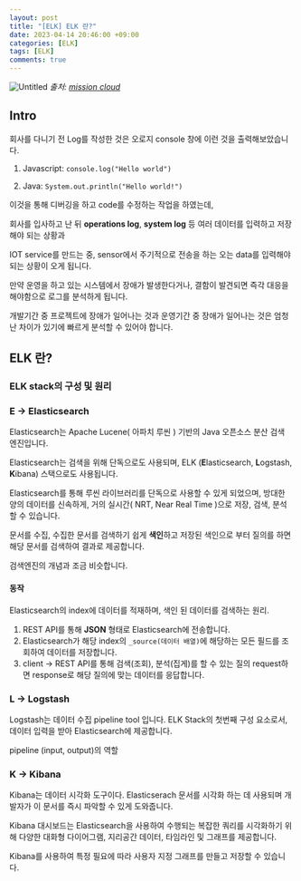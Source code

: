 ```yaml
---
layout: post
title: "[ELK] ELK 란?"
date: 2023-04-14 20:46:00 +09:00
categories: [ELK]
tags: [ELK]
comments: true
---
```

![Untitled](https://assets-global.website-files.com/5e0fd4aa98f2dc47fcd00bb7/5e14d9029a07bd0ec2ed1c1e_Will-Migrating-to-the-Cloud-Save-Money-5.png)
_출처: [mission cloud](https://www.missioncloud.com/blog/what-is-elk-stack)_

## Intro

회사를 다니기 전 Log를 작성한 것은 오로지 console 창에 이런 것을 출력해보았습니다.

1. Javascript: `console.log("Hello world")`

2. Java: `System.out.println("Hello world!")`
  
이것을 통해 디버깅을 하고 code를 수정하는 작업을 하였는데, 

회사를 입사하고 난 뒤 **operations log**, **system log** 등 여러 데이터를 입력하고 저장해야 되는 상황과

IOT service를 만드는 중, sensor에서 주기적으로 전송을 하는 오는 data를 입력해야되는 상황이 오게 됩니다.

만약 운영을 하고 있는 시스템에서 장애가 발생한다거나, 결함이 발견되면 즉각 대응을 해야함으로 로그를 분석하게 됩니다.

개발기간 중 프로젝트에 장애가 일어나는 것과 운영기간 중 장애가 일어나는 것은 엄청난 차이가 있기에 빠르게 분석할 수 있어야 합니다.

## ELK 란?

### ELK stack의 구성 및 원리


### E → Elasticsearch

Elasticsearch는 Apache Lucene( 아파치 루씬 ) 기반의 Java 오픈소스 분산 검색 엔진입니다.

Elasticsearch는 검색을 위해 단독으로도 사용되며, ELK (**E**lasticsearch, **L**ogstash, **K**ibana) 스택으로도 사용됩니다.

Elasticsearch를 통해 루씬 라이브러리를 단독으로 사용할 수 있게 되었으며, 방대한 양의 데이터를 신속하게, 거의 실시간( NRT, Near Real Time )으로 저장, 검색, 분석할 수 있습니다.

문서를 수집, 수집한 문서를 검색하기 쉽게 **색인**하고 저장된 색인으로 부터 질의를 하면 해당 문서를 검색하여 결과로 제공합니다.

검색엔진의 개념과 조금 비슷합니다.

#### 동작

Elasticsearch의 index에 데이터를 적재하며, 색인 된 데이터를 검색하는 원리.

1. REST API를 통해 **JSON** 형태로 Elasticsearch에 전송합니다.
2. Elasticsearch가 해당 index의 `_source(데이터 배열)`에 해당하는 모든 필드를 조회하여 데이터를 저장합니다.
3. client -> REST API를 통해 검색(조회), 분석(집게)를 할 수 있는 질의 request하면 response로 해당 질의에 맞는 데이터를 응답합니다.

### L → Logstash

Logstash는 데이터 수집 pipeline tool 입니다.  ELK Stack의 첫번째 구성 요소로서, 데이터 입력을 받아 Elasticsearch에 제공합니다.

pipeline (input, output)의 역할

### K → Kibana

Kibana는 데이터 시각화 도구이다. Elasticserach 문서를 시각화 하는 데 사용되며 개발자가 이 문서를 즉시 파악할 수 있게 도와줍니다.

Kibana 대시보드는 Elasticsearch을 사용하여 수행되는 복잡한 쿼리를 시각화하기 위해 다양한 대화형 다이어그램, 지리공간 데이터, 타임라인 및 그래프를 제공합니다.

Kibana를 사용하여 특정 필요에 따라 사용자 지정 그래프를 만들고 저장할 수 있습니다.

